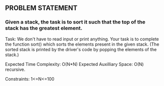 ## PROBLEM STATEMENT
### Given a stack, the task is to sort it such that the top of the stack has the greatest element.

Task:
We don't have to read input or print anything. Your task is to complete the function sort() which sorts the elements present in the given stack. (The sorted stack is printed by the driver's code by popping the elements of the stack.)

Expected Time Complexity: O(N*N)
Expected Auxilliary Space: O(N) recursive.

Constraints:
1<=N<=100
